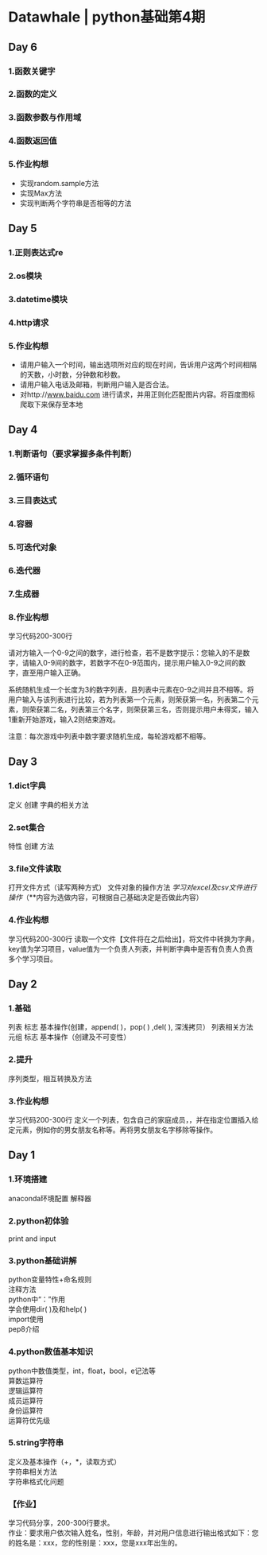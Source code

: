# Datawhale | python基础第4期

## Day 6

### 1.函数关键字

### 2.函数的定义

### 3.函数参数与作用域

### 4.函数返回值

### 5.作业构想
 - 实现random.sample方法
 - 实现Max方法
 - 实现判断两个字符串是否相等的方法

## Day 5

### 1.正则表达式re

### 2.os模块

### 3.datetime模块

### 4.http请求

### 5.作业构想
 - 请用户输入一个时间，输出选项所对应的现在时间，告诉用户这两个时间相隔的天数，小时数，分钟数和秒数。
 - 请用户输入电话及邮箱，判断用户输入是否合法。
 - 对http://www.baidu.com 进行请求，并用正则化匹配图片内容。将百度图标爬取下来保存至本地
  

## Day 4

### 1.判断语句（要求掌握多条件判断）

### 2.循环语句

### 3.三目表达式

### 4.容器

### 5.可迭代对象

### 6.迭代器

### 7.生成器

### 8.作业构想
  学习代码200-300行
  
  请对方输入一个0-9之间的数字，进行检查，若不是数字提示：您输入的不是数字，请输入0-9间的数字，若数字不在0-9范围内，提示用户输入0-9之间的数字，直至用户输入正确。
  
  系统随机生成一个长度为3的数字列表，且列表中元素在0-9之间并且不相等。将用户输入与该列表进行比较，若为列表第一个元素，则荣获第一名，列表第二个元素，则荣获第二名，列表第三个名字，则荣获第三名，否则提示用户未得奖，输入1重新开始游戏，输入2则结束游戏。
  
  注意：每次游戏中列表中数字要求随机生成，每轮游戏都不相等。

## Day 3
### 1.dict字典
  定义
  创建
  字典的相关方法

### 2.set集合
  特性
  创建
  方法

### 3.file文件读取
   打开文件方式（读写两种方式）
   文件对象的操作方法
   *学习对excel及csv文件进行操作*（**内容为选做内容，可根据自己基础决定是否做此内容）

### 4.作业构想
  学习代码200-300行
  读取一个文件【文件将在之后给出】，将文件中转换为字典，key值为学习项目，value值为一个负责人列表，并判断字典中是否有负责人负责多个学习项目。

## Day 2
### 1.基础
  列表
  标志
  基本操作(创建，append( )，pop( ) ,del( ), 深浅拷贝）
  列表相关方法
  元组
  标志
  基本操作（创建及不可变性）
  
### 2.提升
  序列类型，相互转换及方法

### 3.作业构想
  学习代码200-300行
  定义一个列表，包含自己的家庭成员，，并在指定位置插入给定元素，例如你的男女朋友名称等。再将男女朋友名字移除等操作。


## Day 1
### 1.环境搭建
  anaconda环境配置
  解释器
  
### 2.python初体验
  print and input 

### 3.python基础讲解
  python变量特性+命名规则   
  注释方法  
  python中“：”作用  
  学会使用dir( )及和help( )  
  import使用  
  pep8介绍  

### 4.python数值基本知识
  python中数值类型，int，float，bool，e记法等  
  算数运算符  
  逻辑运算符  
  成员运算符  
  身份运算符  
  运算符优先级  

### 5.string字符串
  定义及基本操作（+，*，读取方式）  
  字符串相关方法  
  字符串格式化问题  

### 【作业】
  学习代码分享，200-300行要求。  
  作业：要求用户依次输入姓名，性别，年龄，并对用户信息进行输出格式如下：您的姓名是：xxx，您的性别是：xxx，您是xxx年出生的。

